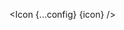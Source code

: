 <script lang="ts">
  import type { Component } from 'svelte';
  const config = {
    size: '30',
    color: '#FF5733'
  };
  import { Icon } from 'svelte-flag-icons';
  export let icon: Component;
</script>

<Icon {...config} {icon} />